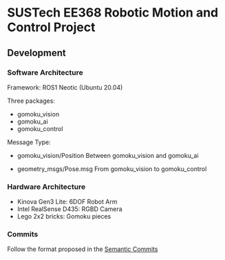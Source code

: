 # SUSTech EE368 Robotic Motion and Control Project

## Development
### Software Architecture

Framework: ROS1 Neotic (Ubuntu 20.04)

Three packages:
- gomoku_vision
- gomoku_ai
- gomoku_control

Message Type:
- gomoku_vision/Position
Between gomoku_vision and gomoku_ai

- geometry_msgs/Pose.msg
From gomoku_vision to gomoku_control

### Hardware Architecture
- Kinova Gen3 Lite: 6DOF Robot Arm
- Intel RealSense D435: RGBD Camera
- Lego 2x2 bricks: Gomoku pieces

### Commits
Follow the format proposed in the [Semantic Commits](https://gist.github.com/joshbuchea/6f47e86d2510bce28f8e7f42ae84c716)
